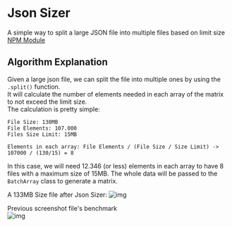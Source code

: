 # Json Sizer

A simple way to split a large JSON file into multiple files based on limit size  
[NPM Module](https://www.npmjs.com/package/json-sizer)

## Algorithm Explanation

Given a large json file, we can split the file into multiple ones by using the `.split()` function.  
It will calculate the number of elements needed in each array of the matrix to not exceed the limit size.  
The calculation is pretty simple:

```
File Size: 130MB
File Elements: 107.000
Files Size Limit: 15MB

Elements in each array: File Elements / (File Size / Size Limit) -> 107000 / (130/15) = 8
```

In this case, we will need 12.346 (or less) elements in each array to have 8 files with a maximum size of 15MB.
The whole data will be passed to the `BatchArray` class to generate a matrix.

A 133MB Size file after Json Sizer:
![img](https://i.imgur.com/Gn0R9k2.png)

Previous screenshot file's benchmark  
![img](https://i.imgur.com/co0gW5Q.png)
